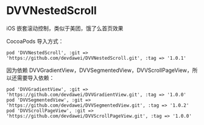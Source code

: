 # DVVNestedScroll
iOS 嵌套滚动控制，类似于美团，饿了么首页效果

CocoaPods 导入方式：
```
pod 'DVVNestedScroll', :git => 'https://github.com/devdawei/DVVNestedScroll.git', :tag => '1.0.1'
```

因为依赖 DVVGradientView，DVVSegmentedView，DVVScrollPageView，所以还需要导入依赖：
```
pod 'DVVGradientView', :git => 'https://github.com/devdawei/DVVGradientView.git', :tag => '1.0.0'
pod 'DVVSegmentedView', :git => 'https://github.com/devdawei/DVVSegmentedView.git', :tag => '1.0.2'
pod 'DVVScrollPageView', :git => 'https://github.com/devdawei/DVVScrollPageView.git', :tag => '1.0.0'
```
